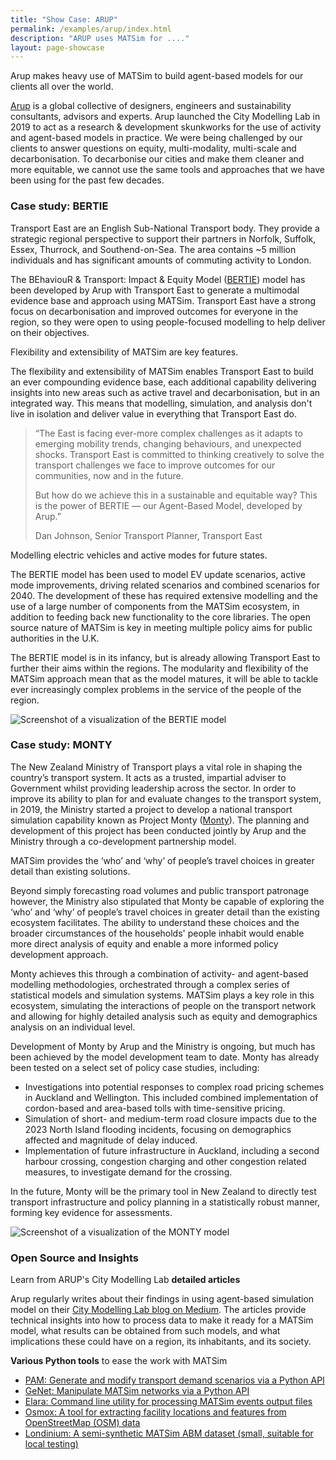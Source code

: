 ```yaml
---
title: "Show Case: ARUP"
permalink: /examples/arup/index.html
description: "ARUP uses MATSim for ...."
layout: page-showcase
---
```


<aside>
Arup makes heavy use of MATSim to build agent-based models for our clients all over the world.
</aside>

[Arup](https://www.arup.com) is a global collective of designers, engineers and sustainability consultants, advisors and experts. 
Arup launched the City Modelling Lab in 2019 to act as a research & development skunkworks for the use of activity and agent-based models in practice. 
We were being challenged by our clients to answer questions on equity, multi-modality, multi-scale and decarbonisation. 
To decarbonise our cities and make them cleaner and more equitable, we cannot use the same tools and approaches that we have been using for the past few decades. 


### Case study: BERTIE

Transport East are an English Sub-National Transport body. 
They provide a strategic regional perspective to support their partners in Norfolk, Suffolk, Essex, Thurrock, and Southend-on-Sea. 
The area contains ~5 million individuals and has significant amounts of commuting activity to London. 

The BEhaviouR & Transport: Impact & Equity Model 
([BERTIE](https://medium.com/arupcitymodelling/introducing-bertie-an-agent-based-model-for-transport-east-412470e7d9cf)) 
model has been developed by Arup with Transport East to generate a multimodal evidence base and approach using MATSim. 
Transport East have a strong focus on decarbonisation and improved outcomes for everyone in the region, 
so they were open to using people-focused modelling to help deliver on their objectives.

<aside>
Flexibility and extensibility of MATSim are key features.
</aside>

The flexibility and extensibility of MATSim enables Transport East to build an ever compounding evidence base, 
each additional capability delivering insights into new areas such as active travel and decarbonisation, 
but in an integrated way. 
This means that modelling, simulation, and analysis don't live in isolation and deliver value in everything that Transport East do.

> “The East is facing ever-more complex challenges as it adapts to emerging mobility trends, 
> changing behaviours, and unexpected shocks. 
> Transport East is committed to thinking creatively to solve the transport challenges we face to improve outcomes for our communities, now and in the future.
> 
> But how do we achieve this in a sustainable and equitable way? 
> This is the power of BERTIE &mdash; our Agent-Based Model, developed by Arup.”
> 
> Dan Johnson, Senior Transport Planner, Transport East

<aside>
Modelling electric vehicles and active modes for future states.
</aside>

The BERTIE model has been used to model EV update scenarios, active mode improvements, driving related scenarios and combined scenarios for 2040.
The development of these has required extensive modelling and the use of a large number of components from the MATSim ecosystem, 
in addition to feeding back new functionality to the core libraries. 
The open source nature of MATSim is key in meeting multiple policy aims for public authorities in the U.K. 

The BERTIE model is in its infancy, but is already allowing Transport East to further their aims within the regions. 
The modularity and flexibility of the MATSim approach mean that as the model matures, 
it will be able to tackle ever increasingly complex problems in the service of the people of the region.

![Screenshot of a visualization of the BERTIE model](/assets/images/usecases/arup/bertie.webp)

### Case study: MONTY

The New Zealand Ministry of Transport plays a vital role in shaping the country’s transport system. 
It acts as a trusted, impartial adviser to Government whilst providing leadership across the sector. 
In order to improve its ability to plan for and evaluate changes to the transport system, in 2019, 
the Ministry started a project to develop a national transport simulation capability known as Project Monty 
([Monty](https://www.arup.com/projects/building-an-agent-based-modelling-capability-for-new-zealand)). 
The planning and development of this project has been conducted jointly by Arup and the Ministry through a co-development partnership model.

<aside>
MATSim provides the ‘who’ and ‘why’ of people’s travel choices in greater detail than existing solutions.
</aside>

Beyond simply forecasting road volumes and public transport patronage however, the Ministry also stipulated 
that Monty be capable of exploring the ‘who’ and ‘why’ of people’s travel choices in greater detail 
than the existing ecosystem facilitates. 
The ability to understand these choices and the broader circumstances of the households' people 
inhabit would enable more direct analysis of equity and enable a more informed policy development approach.

Monty achieves this through a combination of activity- and agent-based modelling methodologies, 
orchestrated through a complex series of statistical models and simulation systems. 
MATSim plays a key role in this ecosystem, simulating the interactions of people on the transport network 
and allowing for highly detailed analysis such as equity and demographics analysis on an individual level.

Development of Monty by Arup and the Ministry is ongoing, but much has been achieved by the model development team to date. 
Monty has already been tested on a select set of policy case studies, including:

- Investigations into potential responses to complex road pricing schemes in Auckland and Wellington. 
  This included combined implementation of cordon-based and area-based tolls with time-sensitive pricing.
- Simulation of short- and medium-term road closure impacts due to the 2023 North Island flooding incidents, 
  focusing on demographics affected and magnitude of delay induced.
- Implementation of future infrastructure in Auckland, including a second harbour crossing, 
  congestion charging and other congestion related measures, to investigate demand for the crossing.

In the future, Monty will be the primary tool in New Zealand to directly test transport infrastructure 
and policy planning in a statistically robust manner, forming key evidence for assessments. 

![Screenshot of a visualization of the MONTY model](/assets/images/usecases/arup/monty.webp)

### Open Source and Insights

<aside>
Learn from ARUP's City Modelling Lab <b>detailed articles</b>
</aside>

Arup regularly writes about their findings in using agent-based simulation model on their 
[City Modelling Lab blog on Medium](https://medium.com/arupcitymodelling). 
The articles provide technical insights into how to process data to make it ready for a MATSim model, 
what results can be obtained from such models, and what implications these could have on a region, its inhabitants, and its society.

<aside>
<b>Various Python tools</b> to ease the work with MATSim
</aside>


- [PAM: Generate and modify transport demand scenarios via a Python API](https://github.com/arup-group/pam)
- [GeNet: Manipulate MATSim networks via a Python API](https://github.com/arup-group/genet)
- [Elara: Command line utility for processing MATSim events output files](https://github.com/arup-group/elara)
- [Osmox: A tool for extracting facility locations and features from OpenStreetMap (OSM) data](https://github.com/arup-group/osmox)
- [Londinium: A semi-synthetic MATSim ABM dataset (small, suitable for local testing)](https://github.com/arup-group/londinium)


